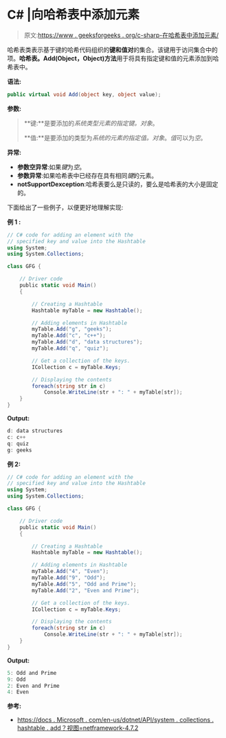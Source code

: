 # C# |向哈希表中添加元素

> 原文:[https://www . geeksforgeeks . org/c-sharp-在哈希表中添加元素/](https://www.geeksforgeeks.org/c-sharp-adding-an-element-into-the-hashtable/)

哈希表类表示基于键的哈希代码组织的**键和值对**的集合。该键用于访问集合中的项。**哈希表。Add(Object，Object)方法**用于将具有指定键和值的元素添加到哈希表中。

**语法:**

```cs
public virtual void Add(object key, object value);

```

**参数:**

> **键:**是要添加的*系统类型元素的指定键。对象*。
> 
> **值:**是要添加的类型为*系统的元素的指定值。对象*。*值*可以为*空*。

**异常:**

*   **参数空异常**:如果*键*为*空*。
*   **参数异常**:如果哈希表中已经存在具有相同*键*的元素。
*   **notSupportDexception**:哈希表要么是只读的，要么是哈希表的大小是固定的。

下面给出了一些例子，以便更好地理解实现:

**例 1 :**

```cs
// C# code for adding an element with the
// specified key and value into the Hashtable
using System;
using System.Collections;

class GFG {

    // Driver code
    public static void Main()
    {

        // Creating a Hashtable
        Hashtable myTable = new Hashtable();

        // Adding elements in Hashtable
        myTable.Add("g", "geeks");
        myTable.Add("c", "c++");
        myTable.Add("d", "data structures");
        myTable.Add("q", "quiz");

        // Get a collection of the keys.
        ICollection c = myTable.Keys;

        // Displaying the contents
        foreach(string str in c)
            Console.WriteLine(str + ": " + myTable[str]);
    }
}
```

**Output:**

```cs
d: data structures
c: c++
q: quiz
g: geeks

```

**例 2:**

```cs
// C# code for adding an element with the
// specified key and value into the Hashtable
using System;
using System.Collections;

class GFG {

    // Driver code
    public static void Main()
    {

        // Creating a Hashtable
        Hashtable myTable = new Hashtable();

        // Adding elements in Hashtable
        myTable.Add("4", "Even");
        myTable.Add("9", "Odd");
        myTable.Add("5", "Odd and Prime");
        myTable.Add("2", "Even and Prime");

        // Get a collection of the keys.
        ICollection c = myTable.Keys;

        // Displaying the contents
        foreach(string str in c)
            Console.WriteLine(str + ": " + myTable[str]);
    }
}
```

**Output:**

```cs
5: Odd and Prime
9: Odd
2: Even and Prime
4: Even

```

**参考:**

*   [https://docs . Microsoft . com/en-us/dotnet/API/system . collections . hashtable . add？视图=netframework-4.7.2](https://docs.microsoft.com/en-us/dotnet/api/system.collections.hashtable.add?view=netframework-4.7.2)